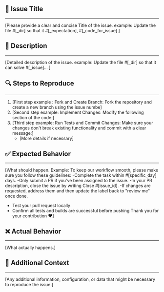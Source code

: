 ## 🐛 Issue Title
---

[Please provide a clear and concise Title of the issue. example: Update the file #[_dir] so that it #[_expectation], #[_code_for_issue]  ]

## 📝 Description 
---

[Detailed description of the issue. example: Update the file #[_dir] so that it can solve #[_issue]... ]

## 🔍 Steps to Reproduce 
---

1. [First step example : Fork and Create Branch:
Fork the repository and create a new branch using the issue numbe]
2. [Second step example: Implement Changes:
Modify the following section of the code:]
3. [Third step example: Run Tests and Commit Changes:
Make sure your changes don't break existing functionality and commit with a clear message:]
   - [More details if necessary]

## ✅ Expected Behavior
---

[What should happen. Example: To keep our workflow smooth, please make sure you follow these guidelines:
-Complete the task within #[specific_day]  days.
-Only submit a PR if you've been assigned to the issue.
-In your PR description, close the issue by writing Close #[issue_id].
-If changes are requested, address them and then update the label back to "review me" once done.
- Test your pull request locally
- Confirm all tests and builds are successful before pushing
Thank you for your contribution ❤]

## ❌ Actual Behavior
---

[What actually happens.]

## 📌 Additional Context
---

[Any additional information, configuration, or data that might be necessary to reproduce the issue.]